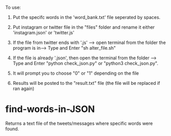 To use:

1. Put the specifc words in the 'word_bank.txt' file seperated by spaces.

2. Put instagram or twitter file in the "files" folder and rename it either 'instagram.json' or 'twitter.js'

3. If the file from twitter ends with '.js' --> open terminal from the folder the program is in--> Type and Enter "sh alter_file.sh"

4. If the file is already '.json', then open the terminal from the folder --> Type and Enter "python check_json.py" or "python3 check_json.py".

5. It will prompt you to choose "0" or "1" depending on the file

6. Results will be posted to the "result.txt" file  (the file will be replaced if ran again)

# find-words-in-JSON
Returns a text file of the tweets/messages where specific words were found. 

